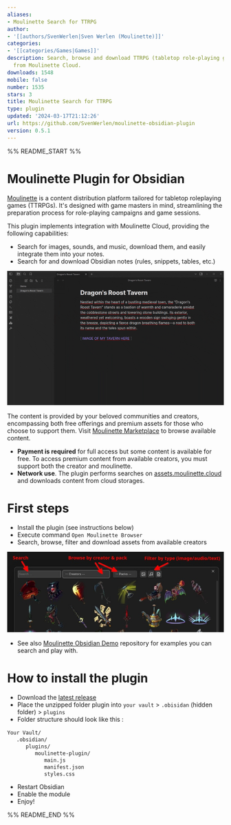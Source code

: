 ```yaml
---
aliases:
- Moulinette Search for TTRPG
author:
- '[[authors/SvenWerlen|Sven Werlen (Moulinette)]]'
categories:
- '[[categories/Games|Games]]'
description: Search, browse and download TTRPG (tabletop role-playing game) content
  from Moulinette Cloud.
downloads: 1548
mobile: false
number: 1535
stars: 3
title: Moulinette Search for TTRPG
type: plugin
updated: '2024-03-17T21:12:26'
url: https://github.com/SvenWerlen/moulinette-obsidian-plugin
version: 0.5.1
---
```


%% README_START %%

# Moulinette Plugin for Obsidian

[Moulinette](https://www.moulinette.cloud/) is a content distribution platform tailored for tabletop roleplaying games (TTRPGs). 
It's designed with game masters in mind, streamlining the preparation process for role-playing campaigns and game sessions.

This plugin implements integration with Moulinette Cloud, providing the following capabilities:
* Search for images, sounds, and music, download them, and easily integrate them into your notes.
* Search for and download Obsidian notes (rules, snippets, tables, etc.)

![Features' overview](https://raw.githubusercontent.com/SvenWerlen/moulinette-obsidian-plugin/HEAD/img/overview.gif)

The content is provided by your beloved communities and creators, encompassing both free offerings and premium assets for those who choose to support them.
Visit [Moulinette Marketplace](https://assets.moulinette.cloud/marketplace/creators) to browse available content.

* **Payment is required** for full access but some content is available for free. To access premium content from available creators, you must support both the creator and moulinette.
* **Network use**. The plugin performs searches on [assets.moulinette.cloud](https://assets.moulinette.cloud) and downloads content from cloud storages.
 
# First steps

* Install the plugin (see instructions below)
* Execute command `Open Moulinette Browser`
* Search, browse, filter and download assets from available creators

![Toolbar instructions](https://raw.githubusercontent.com/SvenWerlen/moulinette-obsidian-plugin/HEAD/img/toolbar.jpg)

* See also [Moulinette Obsidian Demo](https://github.com/SvenWerlen/moulinette-obsidian-demo) repository for examples you can search and play with.

# How to install the plugin

* Download the [latest release](https://github.com/SvenWerlen/moulinette-obsidian-plugin/releases)
* Place the unzipped folder plugin into `your vault` > `.obisidan` (hidden folder) > `plugins`
* Folder structure should look like this :

```
Your Vault/
   .obsidian/
      plugins/
         moulinette-plugin/
            main.js
            manifest.json
            styles.css
```

* Restart Obsidian
* Enable the module
* Enjoy!

%% README_END %%